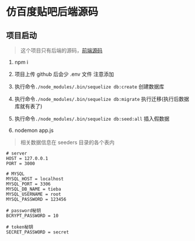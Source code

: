 # 仿百度贴吧后端源码

## 项目启动

> 这个项目只有后端的源码，[前端源码](https://github.com/maoyeyang/tieba)

1. npm i

2. 项目上传 github 后会少 .env 文件 注意添加

3. 执行命令`./node_modules/.bin/sequelize db:create` 创建数据库

4. 执行命令`./node_modules/.bin/sequelize db:migrate` 执行迁移(执行后数据库就有表了)

5. 执行命令`./node_modules/.bin/sequelize db:seed:all` 插入假数据

6. nodemon app.js

> 相关数据信息在 seeders 目录的各个表内

```.env
# server
HOST = 127.0.0.1
PORT = 3000

# MYSQL
MYSQL_HOST = localhost
MYSQL_PORT = 3306
MYSQL_DB_NAME = tieba
MYSQL_USERNAME = root
MYSQL_PASSWORD = 123456

# password秘钥
BCRYPT_PASSWORD = 10

# token秘钥
SECRET_PASSWORD = secret
```
